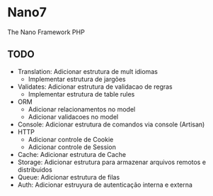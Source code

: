 # Nano7
The Nano Framework PHP

## TODO
 - Translation: Adicionar estrutura de mult idiomas
    - Implementar estrutura de jargões
 - Validates: Adicionar estrutura de validacao de regras
    - Implementar estrutura de table rules
 - ORM
    - Adicionar relacionamentos no model
    - Adicionar validacoes no model
 - Console: Adicionar estrutura de comandos via console (Artisan)
 - HTTP
    - Adicionar controle de Cookie
    - Adicionar controle de Session
 - Cache: Adicionar estrutura de Cache
 - Storage: Adicionar estrutura para armazenar arquivos remotos e distribuidos
 - Queue: Adicionar estrutura de filas
 - Auth: Adicionar estruyura de autenticação interna e externa
